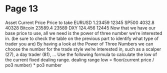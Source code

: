 # Page 13

Asset Current Price Price to take
EURUSD 1.23459 12345
SP500 4032.8 40328
Bitcoin 23589.4 23589
DXY 124.456 12445
Now that we have our base price to use, all we need is the
power of three number we’re interested in.
(be sure to check the table on the previous part to identify
what type of trader you are)
By having a look at the Power of Three Numbers we can
choose the number for the trade style we’re interested in,
such as a scalper (27), a day trader (81), …
Use the following formula to calculate the low of the
current fixed dealing range.
dealing range low = floor(current price /
po3 number) * po3 number